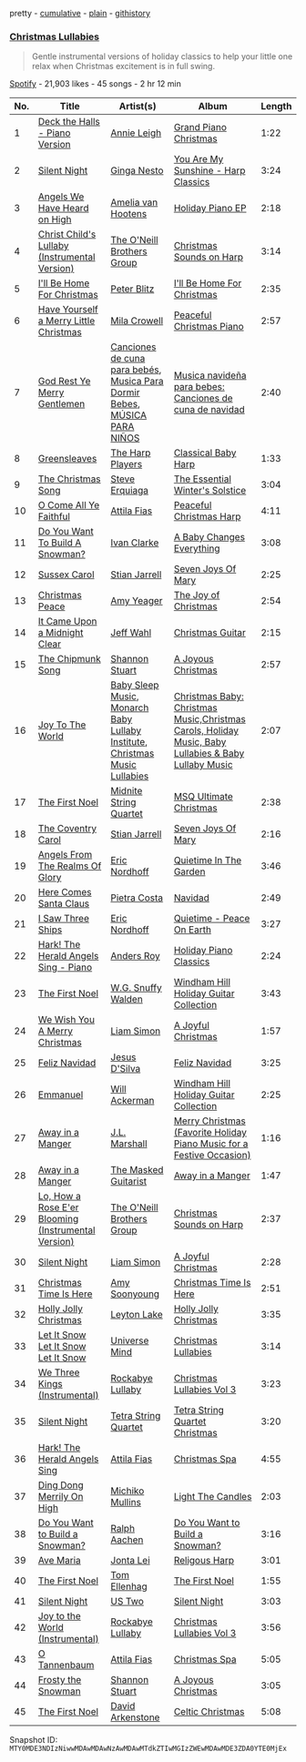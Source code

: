 pretty - [cumulative](/playlists/cumulative/37i9dQZF1DXdRynaRsnoZs.md) - [plain](/playlists/plain/37i9dQZF1DXdRynaRsnoZs) - [githistory](https://github.githistory.xyz/mackorone/spotify-playlist-archive/blob/main/playlists/plain/37i9dQZF1DXdRynaRsnoZs)

### [Christmas Lullabies](https://open.spotify.com/playlist/37i9dQZF1DXdRynaRsnoZs)

> Gentle instrumental versions of holiday classics to help your little one relax when Christmas excitement is in full swing.

[Spotify](https://open.spotify.com/user/spotify) - 21,903 likes - 45 songs - 2 hr 12 min

| No. | Title | Artist(s) | Album | Length |
|---|---|---|---|---|
| 1 | [Deck the Halls \- Piano Version](https://open.spotify.com/track/3lykOhcfTlJmrlnVcXNpu0) | [Annie Leigh](https://open.spotify.com/artist/2jikpvyegE6SNWANdCrvPK) | [Grand Piano Christmas](https://open.spotify.com/album/0yHBhRyRiqllCI9rRjGMfx) | 1:22 |
| 2 | [Silent Night](https://open.spotify.com/track/3sPnX1oNBvVfxf8NzhsZQf) | [Ginga Nesto](https://open.spotify.com/artist/1dNyjcuUQztBbx0zk7MBRc) | [You Are My Sunshine \- Harp Classics](https://open.spotify.com/album/5a8OWw2hbEJofxPO4YFwBE) | 3:24 |
| 3 | [Angels We Have Heard on High](https://open.spotify.com/track/5RH7e8dotrJNLdfbDgXkxG) | [Amelia van Hootens](https://open.spotify.com/artist/2dxYzyXrxRkUSwbG2ksVI1) | [Holiday Piano EP](https://open.spotify.com/album/0pCLie2ziptu5IJwLPJzhI) | 2:18 |
| 4 | [Christ Child's Lullaby \(Instrumental Version\)](https://open.spotify.com/track/4mIDI8cbAsw2sVD4oG3vCl) | [The O'Neill Brothers Group](https://open.spotify.com/artist/0cylxW7HGdK9xMdubw2oYW) | [Christmas Sounds on Harp](https://open.spotify.com/album/4jiBc5Y3OuHOlllmKb0zb3) | 3:14 |
| 5 | [I'll Be Home For Christmas](https://open.spotify.com/track/5yP4hR7u50mtconpLCYNNe) | [Peter Blitz](https://open.spotify.com/artist/7xDyVoAplSi3NTi27ZSssX) | [I'll Be Home For Christmas](https://open.spotify.com/album/3JFPYFs2QU4WBwHu7UHxcv) | 2:35 |
| 6 | [Have Yourself a Merry Little Christmas](https://open.spotify.com/track/6jnVe0mrlljgBx7il7YtUJ) | [Mila Crowell](https://open.spotify.com/artist/5abWpggjZABRz6VzlVjzyo) | [Peaceful Christmas Piano](https://open.spotify.com/album/4aBHuJfciuVyOcgAXX2NvJ) | 2:57 |
| 7 | [God Rest Ye Merry Gentlemen](https://open.spotify.com/track/1sq51KAUXYEgP4WzniBu2k) | [Canciones de cuna para bebés](https://open.spotify.com/artist/6Gfi15EDPykTGmyJwlZJyg), [Musica Para Dormir Bebes](https://open.spotify.com/artist/4ykkRDXhReJHr41RrruDKo), [MÚSICA PARA NIÑOS](https://open.spotify.com/artist/1RP6w1culo2vykXGaiYdrQ) | [Musica navideña para bebes: Canciones de cuna de navidad](https://open.spotify.com/album/6oN5vGmcFmFqbtM9FkGUzy) | 2:40 |
| 8 | [Greensleaves](https://open.spotify.com/track/6UDKYg6iEDCM0JGshKbAi5) | [The Harp Players](https://open.spotify.com/artist/51gWjFUuvRVjXQctDzFCIj) | [Classical Baby Harp](https://open.spotify.com/album/0SoCLTx3BVF2CddiM8Hr2H) | 1:33 |
| 9 | [The Christmas Song](https://open.spotify.com/track/1bhNFAJ9oV7IR9cftCbQD8) | [Steve Erquiaga](https://open.spotify.com/artist/21og01vigGgPGi1EPjcSON) | [The Essential Winter's Solstice](https://open.spotify.com/album/6Fo4dwa90VBEazdDqkecIt) | 3:04 |
| 10 | [O Come All Ye Faithful](https://open.spotify.com/track/2s52PLq7hqaO2kmb6CPn6T) | [Attila Fias](https://open.spotify.com/artist/3V1CgXZe3cFkJ9VDSeFKkl) | [Peaceful Christmas Harp](https://open.spotify.com/album/1ZPpgQnJEJEHCycs1dWEHl) | 4:11 |
| 11 | [Do You Want To Build A Snowman?](https://open.spotify.com/track/2vwIMdSn7LSjFk5YleHKqF) | [Ivan Clarke](https://open.spotify.com/artist/6CDPO2Fvp4FmhIuopGwy2W) | [A Baby Changes Everything](https://open.spotify.com/album/1YHiGXAmqHP3ykTBezP5FV) | 3:08 |
| 12 | [Sussex Carol](https://open.spotify.com/track/1vCKQqP4EIInHeXIAmaaKi) | [Stian Jarrell](https://open.spotify.com/artist/7xbTF9Vk9lIWrYFwZgeX9v) | [Seven Joys Of Mary](https://open.spotify.com/album/5rkt6ySKd4ozKi1xXOWj3m) | 2:25 |
| 13 | [Christmas Peace](https://open.spotify.com/track/5Jxv7KoYizZe91nA4PpaDY) | [Amy Yeager](https://open.spotify.com/artist/5xfWkvMNQZUL93sfFVRQqj) | [The Joy of Christmas](https://open.spotify.com/album/6wIKUnFppzUPdkXF4AvWiD) | 2:54 |
| 14 | [It Came Upon a Midnight Clear](https://open.spotify.com/track/6YxMWJd7FWGYh3HbpBvjd9) | [Jeff Wahl](https://open.spotify.com/artist/3z975VInlGLspa4qHMmZwM) | [Christmas Guitar](https://open.spotify.com/album/3DhGSShEDNgIqqecW8EqnR) | 2:15 |
| 15 | [The Chipmunk Song](https://open.spotify.com/track/7jmrDlg68Otsi3oxZcmJBP) | [Shannon Stuart](https://open.spotify.com/artist/5vGxYS3YeeSFrXGEjFEDTj) | [A Joyous Christmas](https://open.spotify.com/album/0lzvUeQSMEAhZnASLb4RKB) | 2:57 |
| 16 | [Joy To The World](https://open.spotify.com/track/23CDgb2xHfuKlWDaFbrnoR) | [Baby Sleep Music](https://open.spotify.com/artist/6a1uY4qTyJ5hXs0eOxRQnL), [Monarch Baby Lullaby Institute](https://open.spotify.com/artist/78xDLQc4yprjfXlrEXkEYQ), [Christmas Music Lullabies](https://open.spotify.com/artist/0cob7zfjKrTWDDqKQaJKXz) | [Christmas Baby: Christmas Music,Christmas Carols, Holiday Music, Baby Lullabies & Baby Lullaby Music](https://open.spotify.com/album/6lodGpWBpMc6JO6nEpqxIN) | 2:07 |
| 17 | [The First Noel](https://open.spotify.com/track/0euj6co1cpznTbaDklUQ0Y) | [Midnite String Quartet](https://open.spotify.com/artist/648dUUIlz7RSeg3O8CbTat) | [MSQ Ultimate Christmas](https://open.spotify.com/album/5kwvWdBqPPpFmhsoBXYTMw) | 2:38 |
| 18 | [The Coventry Carol](https://open.spotify.com/track/1qRLuNPkZL4NcTvhbrn6yI) | [Stian Jarrell](https://open.spotify.com/artist/7xbTF9Vk9lIWrYFwZgeX9v) | [Seven Joys Of Mary](https://open.spotify.com/album/5rkt6ySKd4ozKi1xXOWj3m) | 2:16 |
| 19 | [Angels From The Realms Of Glory](https://open.spotify.com/track/3PTDBKq7S99lqgvFPDlnJZ) | [Eric Nordhoff](https://open.spotify.com/artist/6egf9BaYi17rYFHpsrELXd) | [Quietime In The Garden](https://open.spotify.com/album/2NdrbO9WGOrDfY9boMUt6N) | 3:46 |
| 20 | [Here Comes Santa Claus](https://open.spotify.com/track/4kw3uPY15M4yWHhScit9KR) | [Pietra Costa](https://open.spotify.com/artist/1LZGtjpaZT9G6VQstFr4MX) | [Navidad](https://open.spotify.com/album/6T1G9hiP19tScSIIeDqQT3) | 2:49 |
| 21 | [I Saw Three Ships](https://open.spotify.com/track/7jB8pSChFzxNfGOIhHGNho) | [Eric Nordhoff](https://open.spotify.com/artist/6egf9BaYi17rYFHpsrELXd) | [Quietime \- Peace On Earth](https://open.spotify.com/album/26xeKrPelJVKuspC13ySh9) | 3:27 |
| 22 | [Hark! The Herald Angels Sing \- Piano](https://open.spotify.com/track/6kE9hyVw6pX9BMuI6PHYfY) | [Anders Roy](https://open.spotify.com/artist/0GLWOkUqKDMF6foWDMzOy0) | [Holiday Piano Classics](https://open.spotify.com/album/0ZRzneVliO3pRj1qTLOlo8) | 2:24 |
| 23 | [The First Noel](https://open.spotify.com/track/6xY00fMllADVEZ8K9OHMil) | [W.G\. Snuffy Walden](https://open.spotify.com/artist/1o9c8sfXo2HKF95bWvPUbN) | [Windham Hill Holiday Guitar Collection](https://open.spotify.com/album/0wMljJkbo5ZcspfK2VzMgz) | 3:43 |
| 24 | [We Wish You A Merry Christmas](https://open.spotify.com/track/7tI93VllDJT1c34VVaGCcS) | [Liam Simon](https://open.spotify.com/artist/2z660oi3KO1WylKrZlxi6y) | [A Joyful Christmas](https://open.spotify.com/album/4TWNCHyFgjy0lDT17EH9wm) | 1:57 |
| 25 | [Feliz Navidad](https://open.spotify.com/track/1Du3glA0jYeBg2G1WJSQ7a) | [Jesus D'Silva](https://open.spotify.com/artist/5ymtH0MZbCoCdAtst1ceOC) | [Feliz Navidad](https://open.spotify.com/album/4NFKrRFZyFy0MrILKJzJqp) | 3:25 |
| 26 | [Emmanuel](https://open.spotify.com/track/26FxkfhUC6opL8Kr7ej5nM) | [Will Ackerman](https://open.spotify.com/artist/5MHSgzpt7607DgUgvOTlLd) | [Windham Hill Holiday Guitar Collection](https://open.spotify.com/album/0wMljJkbo5ZcspfK2VzMgz) | 2:25 |
| 27 | [Away in a Manger](https://open.spotify.com/track/2UxcPu3rstLUhbaCT6skKN) | [J.L\. Marshall](https://open.spotify.com/artist/2hNdUwIbMMpMPG2jWfE6ZB) | [Merry Christmas \(Favorite Holiday Piano Music for a Festive Occasion\)](https://open.spotify.com/album/2HYyewW2RWQx43ZnVFFfrM) | 1:16 |
| 28 | [Away in a Manger](https://open.spotify.com/track/6EPQBJzVPciZVmXpQntlXa) | [The Masked Guitarist](https://open.spotify.com/artist/60JboBXHFYFoJk6e1TrtZT) | [Away in a Manger](https://open.spotify.com/album/6vrDuE2NlFHXYpLf3kV4zy) | 1:47 |
| 29 | [Lo, How a Rose E'er Blooming \(Instrumental Version\)](https://open.spotify.com/track/3sDAasJyBhCo7swSa9MHrk) | [The O'Neill Brothers Group](https://open.spotify.com/artist/0cylxW7HGdK9xMdubw2oYW) | [Christmas Sounds on Harp](https://open.spotify.com/album/4jiBc5Y3OuHOlllmKb0zb3) | 2:37 |
| 30 | [Silent Night](https://open.spotify.com/track/4VhASbTfw1zBh7kzMFtFAC) | [Liam Simon](https://open.spotify.com/artist/2z660oi3KO1WylKrZlxi6y) | [A Joyful Christmas](https://open.spotify.com/album/4TWNCHyFgjy0lDT17EH9wm) | 2:28 |
| 31 | [Christmas Time Is Here](https://open.spotify.com/track/1gGlPQjBUdJ7mTtcumuFjC) | [Amy Soonyoung](https://open.spotify.com/artist/3PsjPJKC9SjOmEYcHRw5Rd) | [Christmas Time Is Here](https://open.spotify.com/album/0pUvAtUzuXKBAFTzuvxLcL) | 2:51 |
| 32 | [Holly Jolly Christmas](https://open.spotify.com/track/7ubJ40WEvyuzjmiFsH6RQa) | [Leyton Lake](https://open.spotify.com/artist/6eq5DdF14hc1mW6b1zEtHQ) | [Holly Jolly Christmas](https://open.spotify.com/album/7CrpddnQnNkNBQEAJ0ci6a) | 3:35 |
| 33 | [Let It Snow Let It Snow Let It Snow](https://open.spotify.com/track/15a8V1kcwfqimlHRe5n6Yl) | [Universe Mind](https://open.spotify.com/artist/2awxN1MZogaVe4XxP4NNjG) | [Christmas Lullabies](https://open.spotify.com/album/5gcFtGz8MFUST69lxrvVol) | 3:14 |
| 34 | [We Three Kings \(Instrumental\)](https://open.spotify.com/track/4K9nBWXE1KaAuORjR6fafU) | [Rockabye Lullaby](https://open.spotify.com/artist/3y0d6ljlxup7X9hZKSdKbr) | [Christmas Lullabies Vol 3](https://open.spotify.com/album/17kPYRSo1D9KTGZy4fKB7n) | 3:23 |
| 35 | [Silent Night](https://open.spotify.com/track/4JV9zSuayX7Ee7sE5N4g0C) | [Tetra String Quartet](https://open.spotify.com/artist/2BbGMsh39jP6OWlY9JQDv7) | [Tetra String Quartet Christmas](https://open.spotify.com/album/27c7vgqaJ2SQgO41lZacXK) | 3:20 |
| 36 | [Hark! The Herald Angels Sing](https://open.spotify.com/track/1rRppTsaEXtYqqQ8ZtzgoM) | [Attila Fias](https://open.spotify.com/artist/3V1CgXZe3cFkJ9VDSeFKkl) | [Christmas Spa](https://open.spotify.com/album/6i7aQrxUd1jpAR6Ni95uib) | 4:55 |
| 37 | [Ding Dong Merrily On High](https://open.spotify.com/track/51VCb04kTqUOziuk2kviK5) | [Michiko Mullins](https://open.spotify.com/artist/0kZcnLHQCIufaWOKpac6ZG) | [Light The Candles](https://open.spotify.com/album/1iAiCpBrkkToAoC7CU1Ed9) | 2:03 |
| 38 | [Do You Want to Build a Snowman?](https://open.spotify.com/track/1fbnn3frhDoCMsM0QEogJK) | [Ralph Aachen](https://open.spotify.com/artist/0dJtjZpWliouisclYavoGF) | [Do You Want to Build a Snowman?](https://open.spotify.com/album/66qwp0fTQzjZGsx5zFSNeB) | 3:16 |
| 39 | [Ave Maria](https://open.spotify.com/track/1igkY9A1HcPCcvq3PIMReq) | [Jonta Lei](https://open.spotify.com/artist/5bRtL6wZclxJEQiqsR9lNC) | [Religous Harp](https://open.spotify.com/album/4ThFe1arVGMNwLQTNONbWn) | 3:01 |
| 40 | [The First Noel](https://open.spotify.com/track/2ijFTJ7XHAbD9sgcVfPy5w) | [Tom Ellenhag](https://open.spotify.com/artist/0gAd6Hy6KbkeWOop5aTMqQ) | [The First Noel](https://open.spotify.com/album/66Q3ybskRWvQHk1BMNfsM6) | 1:55 |
| 41 | [Silent Night](https://open.spotify.com/track/58nFp57WdGVDm5hXNtnfLW) | [US Two](https://open.spotify.com/artist/6diA719p2OaW6zQnXCbRO9) | [Silent Night](https://open.spotify.com/album/7knQWBv9dQ3HUgZ3zHB6rH) | 3:03 |
| 42 | [Joy to the World \(Instrumental\)](https://open.spotify.com/track/2XG2tfepUFV6ujKSLFmL7u) | [Rockabye Lullaby](https://open.spotify.com/artist/3y0d6ljlxup7X9hZKSdKbr) | [Christmas Lullabies Vol 3](https://open.spotify.com/album/17kPYRSo1D9KTGZy4fKB7n) | 3:56 |
| 43 | [O Tannenbaum](https://open.spotify.com/track/7h63D3GIj99OkdMILmrCZf) | [Attila Fias](https://open.spotify.com/artist/3V1CgXZe3cFkJ9VDSeFKkl) | [Christmas Spa](https://open.spotify.com/album/6i7aQrxUd1jpAR6Ni95uib) | 5:05 |
| 44 | [Frosty the Snowman](https://open.spotify.com/track/5QLExSTWr6iDncCkWh7pfe) | [Shannon Stuart](https://open.spotify.com/artist/5vGxYS3YeeSFrXGEjFEDTj) | [A Joyous Christmas](https://open.spotify.com/album/0lzvUeQSMEAhZnASLb4RKB) | 3:05 |
| 45 | [The First Noel](https://open.spotify.com/track/20rWoDqL3nArqIkNVTeBtn) | [David Arkenstone](https://open.spotify.com/artist/21Uejbf0dmBe3tEOUhWWt0) | [Celtic Christmas](https://open.spotify.com/album/122rg9J6CbvJSvV6SOMPiH) | 5:08 |

Snapshot ID: `MTY0MDE3NDIzNiwwMDAwMDAwNzAwMDAwMTdkZTIwMGIzZWEwMDAwMDE3ZDA0YTE0MjEx`